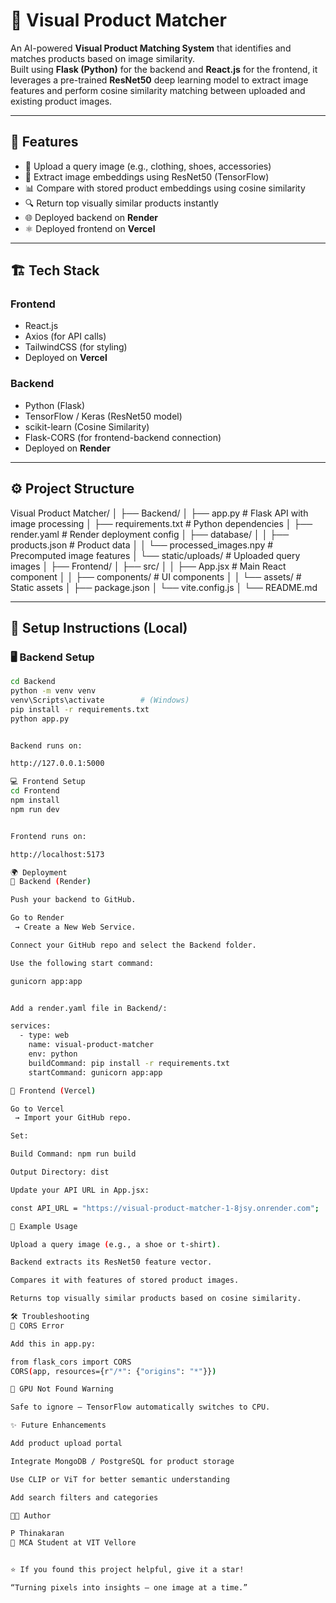 # 🧠 Visual Product Matcher

An AI-powered **Visual Product Matching System** that identifies and matches products based on image similarity.  
Built using **Flask (Python)** for the backend and **React.js** for the frontend, it leverages a pre-trained **ResNet50** deep learning model to extract image features and perform cosine similarity matching between uploaded and existing product images.

---

## 🚀 Features

- 🧩 Upload a query image (e.g., clothing, shoes, accessories)
- 🤖 Extract image embeddings using ResNet50 (TensorFlow)
- 📊 Compare with stored product embeddings using cosine similarity
- 🔍 Return top visually similar products instantly
- 🌐 Deployed backend on **Render**
- ⚛️ Deployed frontend on **Vercel**

---

## 🏗️ Tech Stack

### Frontend
- React.js  
- Axios (for API calls)  
- TailwindCSS (for styling)  
- Deployed on **Vercel**

### Backend
- Python (Flask)  
- TensorFlow / Keras (ResNet50 model)  
- scikit-learn (Cosine Similarity)  
- Flask-CORS (for frontend-backend connection)  
- Deployed on **Render**

---

## ⚙️ Project Structure



Visual Product Matcher/
│
├── Backend/
│ ├── app.py # Flask API with image processing
│ ├── requirements.txt # Python dependencies
│ ├── render.yaml # Render deployment config
│ ├── database/
│ │ ├── products.json # Product data
│ │ └── processed_images.npy # Precomputed image features
│ └── static/uploads/ # Uploaded query images
│
├── Frontend/
│ ├── src/
│ │ ├── App.jsx # Main React component
│ │ ├── components/ # UI components
│ │ └── assets/ # Static assets
│ ├── package.json
│ └── vite.config.js
│
└── README.md


---

## 🧩 Setup Instructions (Local)

### 🖥️ Backend Setup

```bash
cd Backend
python -m venv venv
venv\Scripts\activate        # (Windows)
pip install -r requirements.txt
python app.py


Backend runs on:

http://127.0.0.1:5000

💻 Frontend Setup
cd Frontend
npm install
npm run dev


Frontend runs on:

http://localhost:5173

🌍 Deployment
🔹 Backend (Render)

Push your backend to GitHub.

Go to Render
 → Create a New Web Service.

Connect your GitHub repo and select the Backend folder.

Use the following start command:

gunicorn app:app


Add a render.yaml file in Backend/:

services:
  - type: web
    name: visual-product-matcher
    env: python
    buildCommand: pip install -r requirements.txt
    startCommand: gunicorn app:app

🔹 Frontend (Vercel)

Go to Vercel
 → Import your GitHub repo.

Set:

Build Command: npm run build

Output Directory: dist

Update your API URL in App.jsx:

const API_URL = "https://visual-product-matcher-1-8jsy.onrender.com";

🧪 Example Usage

Upload a query image (e.g., a shoe or t-shirt).

Backend extracts its ResNet50 feature vector.

Compares it with features of stored product images.

Returns top visually similar products based on cosine similarity.

🛠️ Troubleshooting
🔸 CORS Error

Add this in app.py:

from flask_cors import CORS
CORS(app, resources={r"/*": {"origins": "*"}})

🔸 GPU Not Found Warning

Safe to ignore — TensorFlow automatically switches to CPU.

✨ Future Enhancements

Add product upload portal

Integrate MongoDB / PostgreSQL for product storage

Use CLIP or ViT for better semantic understanding

Add search filters and categories

👨‍💻 Author

P Thinakaran
📍 MCA Student at VIT Vellore


⭐ If you found this project helpful, give it a star!

“Turning pixels into insights — one image at a time.”


